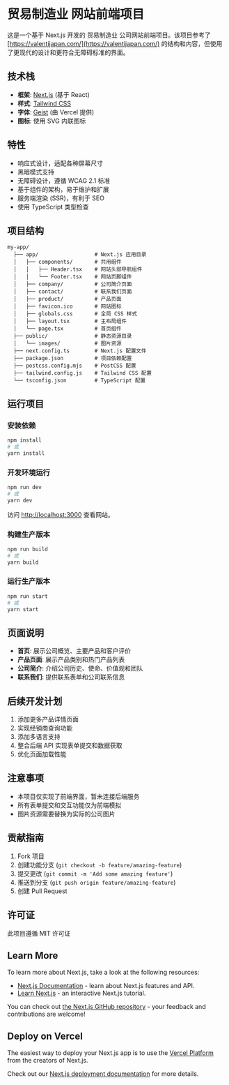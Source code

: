 # 贸易制造业  网站前端项目

这是一个基于 Next.js 开发的 贸易制造业  公司网站前端项目。该项目参考了 [https://valentijapan.com/](https://valentijapan.com/) 的结构和内容，但使用了更现代的设计和更符合无障碍标准的界面。

## 技术栈

- **框架**: [Next.js](https://nextjs.org/) (基于 React)
- **样式**: [Tailwind CSS](https://tailwindcss.com/)
- **字体**: [Geist](https://vercel.com/font) (由 Vercel 提供)
- **图标**: 使用 SVG 内联图标

## 特性

- 响应式设计，适配各种屏幕尺寸
- 黑暗模式支持
- 无障碍设计，遵循 WCAG 2.1 标准
- 基于组件的架构，易于维护和扩展
- 服务端渲染 (SSR)，有利于 SEO
- 使用 TypeScript 类型检查

## 项目结构

```
my-app/
  ├── app/                  # Next.js 应用目录
  │   ├── components/       # 共用组件
  │   │   ├── Header.tsx    # 网站头部导航组件
  │   │   └── Footer.tsx    # 网站页脚组件
  │   ├── company/          # 公司简介页面
  │   ├── contact/          # 联系我们页面
  │   ├── product/          # 产品页面
  │   ├── favicon.ico       # 网站图标
  │   ├── globals.css       # 全局 CSS 样式
  │   ├── layout.tsx        # 主布局组件
  │   └── page.tsx          # 首页组件
  ├── public/               # 静态资源目录
  │   └── images/           # 图片资源
  ├── next.config.ts        # Next.js 配置文件
  ├── package.json          # 项目依赖配置
  ├── postcss.config.mjs    # PostCSS 配置
  ├── tailwind.config.js    # Tailwind CSS 配置
  └── tsconfig.json         # TypeScript 配置
```

## 运行项目

### 安装依赖

```bash
npm install
# 或
yarn install
```

### 开发环境运行

```bash
npm run dev
# 或
yarn dev
```

访问 [http://localhost:3000](http://localhost:3000) 查看网站。

### 构建生产版本

```bash
npm run build
# 或
yarn build
```

### 运行生产版本

```bash
npm run start
# 或
yarn start
```

## 页面说明

- **首页**: 展示公司概览、主要产品和客户评价
- **产品页面**: 展示产品类别和热门产品列表
- **公司简介**: 介绍公司历史、使命、价值观和团队
- **联系我们**: 提供联系表单和公司联系信息

## 后续开发计划

1. 添加更多产品详情页面
2. 实现经销商查询功能
3. 添加多语言支持
4. 整合后端 API 实现表单提交和数据获取
5. 优化页面加载性能

## 注意事项

- 本项目仅实现了前端界面，暂未连接后端服务
- 所有表单提交和交互功能仅为前端模拟
- 图片资源需要替换为实际的公司图片

## 贡献指南

1. Fork 项目
2. 创建功能分支 (`git checkout -b feature/amazing-feature`)
3. 提交更改 (`git commit -m 'Add some amazing feature'`)
4. 推送到分支 (`git push origin feature/amazing-feature`)
5. 创建 Pull Request

## 许可证

此项目遵循 MIT 许可证

## Learn More

To learn more about Next.js, take a look at the following resources:

- [Next.js Documentation](https://nextjs.org/docs) - learn about Next.js features and API.
- [Learn Next.js](https://nextjs.org/learn) - an interactive Next.js tutorial.

You can check out [the Next.js GitHub repository](https://github.com/vercel/next.js) - your feedback and contributions are welcome!

## Deploy on Vercel

The easiest way to deploy your Next.js app is to use the [Vercel Platform](https://vercel.com/new?utm_medium=default-template&filter=next.js&utm_source=create-next-app&utm_campaign=create-next-app-readme) from the creators of Next.js.

Check out our [Next.js deployment documentation](https://nextjs.org/docs/app/building-your-application/deploying) for more details.
